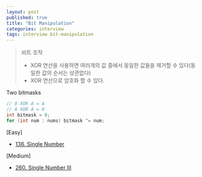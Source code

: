 ```yaml
---
layout: post
published: true
title: "Bit Manipulation"
categories: interview
tags: interview bit-manipulation
---
```


> 비트 조작  
> - XOR 연산을 사용하면 여러개의 값 중에서 동일한 값들을 제거할 수 있다(동일한 값의 순서는 상관없다)  
> - XOR 연산으로 암호화 할 수 있다.  

Two bitmasks
```java
// 0 XOR A = A
// A XOR A = 0
int bitmask = 0;
for (int num : nums) bitmask ^= num;
```

[Easy]
- [136. Single Number](https://leetcode.com/problems/single-number/)

[Medium]
- [260. Single Number III](https://leetcode.com/problems/single-number-iii/)